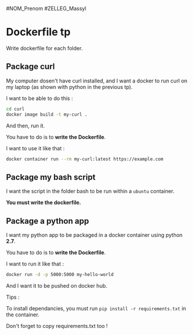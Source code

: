 #NOM_Prenom
#ZELLEG_Massyl
# Dockerfile tp

Write dockerfile for each folder.

## Package curl

My computer dosen't have curl installed, and I want a docker to run curl on my laptop (as shown with python in the previous tp).

I want to be able to do this :

```bash
cd curl
docker image build -t my-curl .
```

And then, run it.

You have to do is to **write the Dockerfile**.

I want to use it like that : 

```bash
docker container run --rm my-curl:latest https://example.com
```

## Package my bash script

I want the script in the folder bash to be run within a `ubuntu` container.

**You must write the dockerfile.**


## Package a python app

I want my python app to be packaged in a docker container using python **2.7**.

You have to do is to **write the Dockerfile**.

I want to run it like that : 

```bash
docker run -d -p 5000:5000 my-hello-world
```

And I want it to be pushed on docker hub.

Tips :

To install dependancies, you must run `pip install -r requirements.txt` in the container.

Don't forget to copy requirements.txt too !
